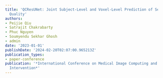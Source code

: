 ```yaml
---
title: 'QCResUNet: Joint Subject-Level and Voxel-Level Prediction of Segmentation
  Quality'
authors:
- Peijie Qiu
- Satrajit Chakrabarty
- Phuc Nguyen
- Soumyendu Sekhar Ghosh
- admin
date: '2023-01-01'
publishDate: '2024-02-20T02:07:00.965213Z'
publication_types:
- paper-conference
publication: '*International Conference on Medical Image Computing and Computer-Assisted
  Intervention*'
---
```

